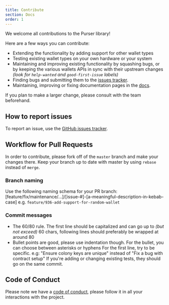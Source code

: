 ```yaml
---
title: Contribute
section: Docs
order: 1
---
```


We welcome all contributions to the Purser library!

Here are a few ways you can contribute:
- Extending the functionality by adding support for other wallet types
- Testing existing wallet types on your own hardware or your system
- Maintaining and improving existing functionality by squashing bugs, or by keeping the various wallets APIs in sync with their upstream changes _(look for `help-wanted` and `good-first-issue` labels)_
- Finding bugs and submitting them to the [issues tracker](https://github.com/JoinColony/purser/issues).
- Maintaining, improving or fixing documentation pages in the [docs](/purser/docs-overview).

If you plan to make a larger change, please consult with the team beforehand.

## How to report issues

To report an issue, use the [GitHub issues tracker](https://github.com/JoinColony/purser/issues).

## Workflow for Pull Requests

In order to contribute, please fork off of the `master` branch and make your changes there. Keep your branch up to date with master by using `rebase` instead of `merge`.

### Branch naming
Use the following naming schema for your PR branch: [feature/fix/maintenance/...]/[issue-#]-[a-meaningful-description-in-kebab-case] e.g. `feature/936-add-support-for-random-wallet`

### Commit messages
- The 60/80 rule. The first line should be capitalized and can go up to _(but not exceed)_ 60 chars, following lines should preferably be wrapped at around 80
- Bullet points are good, please use indentation though. For the bullet, you can choose between asterisks or hyphens
For the first line, try to be specific. e.g: "Ensure colony keys are unique" instead of "Fix a bug with contract setup"
If you're adding or changing existing tests, they should go on the same commit.

## Code of Conduct
Please note we have a [code of conduct](https://github.com/JoinColony/purser/blob/feature/add-docs/.github/CODE_OF_CONDUCT.md), please follow it in all your interactions with the project.
